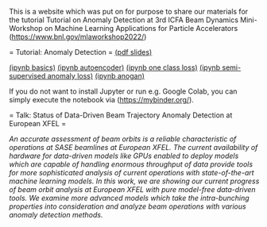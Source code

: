 This is a website which was put on for purpose to share our materials for the tutorial Tutorial on Anomaly Detection at 3rd ICFA Beam Dynamics Mini-Workshop on Machine Learning Applications for Particle Accelerators (https://www.bnl.gov/mlaworkshop2022/)

= Tutorial: Anomaly Detection =
[(pdf slides)](https://github.com/sulcantonin/ICFA-Beam-Dynamics-Workshop-2022/blob/main/Tutorial.pdf)

[(ipynb basics)](https://github.com/sulcantonin/ICFA-Beam-Dynamics-Workshop-2022/blob/main/basics.ipynb) 
[(ipynb autoencoder)](https://github.com/sulcantonin/ICFA-Beam-Dynamics-Workshop-2022/blob/main/autoencoder.ipynb) 
[(ipynb one class loss)](https://github.com/sulcantonin/ICFA-Beam-Dynamics-Workshop-2022/blob/main/oneclass.ipynb) 
[(ipynb semi-supervised anomaly loss)](https://github.com/sulcantonin/ICFA-Beam-Dynamics-Workshop-2022/blob/main/sal.ipynb) 
[(ipynb anogan)](https://github.com/sulcantonin/ICFA-Beam-Dynamics-Workshop-2022/blob/main/gan.ipynb)

If you do not want to install Jupyter or run e.g. Google Colab, you can simply execute the notebook via (https://mybinder.org/).

= Talk: Status of Data-Driven Beam Trajectory Anomaly Detection at European XFEL =

_An accurate assessment of beam orbits is a reliable characteristic of operations at SASE beamlines at European XFEL. The current availability of hardware for data-driven models like GPUs enabled to deploy models which are capable of handling enormous throughput of data provide tools for more sophisticated analysis of current operations with state-of-the-art machine learning models. In this work, we are showing our current progress of beam orbit analysis at European XFEL with pure model-free data-driven tools.
We examine more advanced models which take the intra-bunching properties into consideration and analyze beam operations with various anomaly detection methods._
